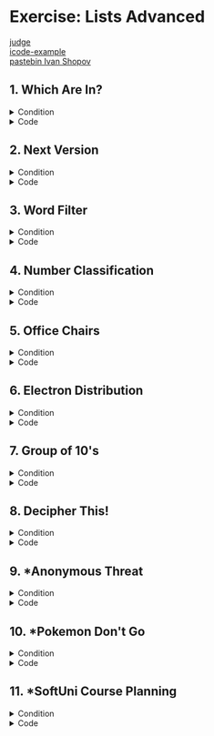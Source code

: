 # Exercise: Lists Advanced

[judge](https://judge.softuni.org/Contests/1731/Lists-Advanced-Exercise) </br>
[icode-example](https://icode-example.ceo-py.eu/menu?language=Python&course=Fundamentals&module=Lists%20Advanced%20-%20Exercise) </br>
[pastebin Ivan Shopov](https://pastebin.com/4TgF7d7s) </br>

## 1. Which Are In?


<details><summary>Condition</summary>

You will be given two sequences of strings, separated by ", ". 
**Print a new list** containing only the strings from the **first input line**, 
which are **substrings** of **any string** in the **second input line**.

Example

| Input                                                       | Output                   |
|-------------------------------------------------------------|--------------------------|
| arp, live, strong</br>lively, alive, harp, sharp, armstrong | ['arp', 'live', 'strong' |
| tarp, mice, bull</br>lively, alive, harp, sharp, armstron   | [ ]                      |
   

</details>

<details> <summary>Code</summary>

```Python
list_one = input().split(", ")
list_two = input().split(", ")

result_list = list()

for n in list_one:
    for i in list_two:
        if n in i:
            result_list.append(n)
result_list = list(dict.fromkeys(result_list))
print(result_list)
```
whit function
```Python
words = input().split(", ")
check_if_words_are_in = input().split(", ")
list_with_checked_words = []


def which_are_in(string, check_strings):
    for word in string:
        for check_word in check_strings:
            if word in check_word:
                list_with_checked_words.append(word)
                break
    return list_with_checked_words


print(which_are_in(words, check_if_words_are_in))
```
solution of the task by Ivan Shopov
```Python
list_one, list_two = input().split(", "), input().split(", ")

result_list = list()
[result_list.append(n) for n in list_one for i in list_two if n in i]
result_list = list(dict.fromkeys(result_list))
print(result_list)
```

</details>

## 2. Next Version


<details><summary>Condition</summary>

You are fed up with changing the version of your software manually. Instead, you will create a little script that will make it for you.
You will be given a string representing the version of your software in the format: "{n1}.{n2}.{n3}". Your task is to print the next version. For example, if the current version is "1.3.4", the next version will be "1.3.5". 
The only rule is that the numbers cannot be greater than 9. If it happens, set the current number to 0 and increase the previous number. For more clarification, see the examples below. 
Note: there will be no case in which the first number will become greater than 9.

Example

| Input | Output |
|-------|--------|
| 1.2.3 | 1.2.4  |
| 1.3.9 | 1.4.0  |
| 3.9.9 | 4.0.0  |

</details>

<details> <summary>Code</summary>

The idea here is to turn it into an integer, add one, and turn it back into a list
```Python
version = int(input().replace('.', ''))
new_version = ".".join(str(version+1))
print(new_version)
```
The idea here is to loop by index, check for >9, add one, 
and carry the difference forward because the check starts from back to front
```Python
version = [int(digit) for digit in input().split(".")]
version[-1] += 1
for index in range(len(version) -1, 0, -1):
    if version[index] > 9:
        version[index] = 0
        version[index -1] += 1
print(".".join(str(digit) for digit in version))
```

```Python
program_version = [int(n) for n in input().split(".")]

new_version = program_version.copy()

if new_version[-1] + 1 > 9:
    new_version[1] = new_version[1] + 1
    new_version[2] = 0

else:
    new_version[2] = new_version[2] + 1

if new_version[1] + 1 > 10:
    new_version[0] = new_version[0] + 1
    new_version[1] = 0

print(f"{new_version[0]}.{new_version[1]}.{new_version[2]}")
```
</details>

## 3. Word Filter

<details><summary>Condition</summary>

Using **comprehension**, write a program that receives some **text**, separated by **space**, 
and takes only those words whose length is **even**. Print each word on a new line.

Example

| Input                    | Output                     |
|--------------------------|----------------------------|
| kiwi orange banana apple | kiwi</br>orange</br>banana |
| pizza cake pasta chips   | cake                       |

</details>

<details> <summary>Code</summary>

```Python
word_input = input().split(" ")
word_filter = [word for word in word_input if len(word) % 2 == 0]
""" print to new line whit for loop"""
# for w in word_filter:
#     print(w)
""" print to new line whit join method"""
print("\n".join(word_filter))
```
solution of the task by kumchovylcho
```Python
words = input().split()


def even_length(text):
    for word in text:
        if len(word) % 2 == 0:
            print(word)


even_length(words)
```
solution of the task by Ceo
```Python
[print(text) for text in input().split() if len(text) % 2 == 0]
```
</details>

## 4. Number Classification

<details><summary>Condition</summary>

Using a **list comprehension**, write a program that receives **numbers**, separated by comma and space **", "**, and prints all the **positive**, **negative**, **even**, and **odd** numbers on separate lines as shown below.

_Note: Zero is counted as a positive number_


Example

| Input                                     | Output                                                                                                                       |
|-------------------------------------------|------------------------------------------------------------------------------------------------------------------------------|
| 1, -2, 0, 5, 3, 4, -100, -20, 12, 19, -33 | Positive: 1, 0, 5, 3, 4, 12, 19</br>Negative: -2, -100, -20, -33</br>Even: -2, 0, 4, -100, -20, 12</br>Odd: 1, 5, 3, 19, -33 |
| 1, 2, 53, 2, 21	                          | Positive: 1, 2, 53, 2, 21</br>Negative:</br>Even: 2, 2</br>Odd: 1, 53, 21                                                    | 
    

</details>

<details> <summary>Code</summary>

```Python
def positive_numbers(positive):
    positive_num = [pos for pos in positive if pos >= 0]
    return positive_num


def negative_numbers(negative):
    negativ_num = [neg for neg in negative if neg < 0]
    return negativ_num


def even_numbers(even):
    even_num = [ev for ev in even if ev % 2 == 0]
    return even_num


def odd_numbers(odd):
    odd_list = [od for od in odd if od % 2 != 0]
    return odd_list


def number_classification(check_list):

    print(f"Positive: {', '.join(map(str, positive_numbers(check_list)))}")
    print(f"Negative: {', '.join(map(str, negative_numbers(check_list)))}")
    print(f"Even: {', '.join(map(str, even_numbers(check_list)))}")
    print(f"Odd: {', '.join(map(str, odd_numbers(check_list)))}")


check_list = list(map(int, input().split(", ")))
number_classification(check_list)
```
```Python
def positive_numbers(list_of_numbers):
    return ", ".join([number for number in list_of_numbers if int(number) >= 0])
 
 
def negative_numbers(list_of_numbers):
    return ", ".join([number for number in list_of_numbers if int(number) < 0])
 
 
def even_numbers(list_of_numbers):
    return ", ".join([number for number in list_of_numbers if int(number) % 2 == 0])
 
 
def odd_numbers(list_of_numbers):
    return ", ".join([number for number in list_of_numbers if int(number) % 2 != 0])
 
 
numbers = input().split(", ")
print(f"Positive: {positive_numbers(numbers)}")
print(f"Negative: {negative_numbers(numbers)}")
print(f"Even: {even_numbers(numbers)}")
print(f"Odd: {odd_numbers(numbers)}")
```
```Python
number_list = [int(n) for n in input().split(", ")]

negative = [number for number in number_list if number < 0]
positive = [number for number in number_list if number >= 0]

odd = [number for number in number_list if number % 2 != 0]
even = [number for number in number_list if number % 2 == 0]

print("Positive:", end=" ")
print(*positive, sep = ", ")
print("Negative:", end=" ")
print(*negative, sep = ", ")
print("Even:", end=" ")
print(*even, sep = ", ")
print("Odd:", end=" ")
print(*odd, sep = ", ")
```

</details>

## 5. Office Chairs


<details><summary>Condition</summary>

_You are a facility manager at a large business center. One of your responsibilities is to check 
if each conference room in the center has enough chairs for the visitors._

On the first line, you will be given an integer n representing **the number of rooms** in the business center. 
On the following **n lines** for each room, you will receive information about the chairs in the room and 
the number of **visitors**. Each **chair** will be presented with the char **"X"**. 
Next, there will be a **single space** and the number of visitors at the end. 
For example: **"XXXXX 4"** (**5 chairs** and **4 visitors**). 
Keep track of the free chairs:
* If there are not enough chairs in a specific room, print the following message: "{needed_chairs_in_room} more chairs needed in room {number_of_room}". The rooms start from 1.
* Otherwise, print: "Game On, {total_free_chairs} free chairs left".


Example

| Input                                        | Output                                                             |
|----------------------------------------------|--------------------------------------------------------------------|
| 4</br>XXXX 4</br>XX 1</br>XXXXXX 3</br>XXX 3 | Game On, 4 free chairs left                                        |
| 3</br>XXXXXXX 5</br>XXXX 5</br>XXXXXX 8</br> | 1 more chairs needed in room 2</br> 2 more chairs needed in room 3 |

</details>

<details> <summary>Code</summary>

```Python
rooms_number = int(input())
free_chairs = 0

for room in range(1, rooms_number + 1):
    chairs, visitors = input().split()
    chairs = len(chairs)  # брой на столовете
    visitors = int(visitors)  # брой на посетителите
    if chairs >= visitors:
        free_chairs += (chairs - visitors)
    else:
        need_chairs = visitors - chairs
        print(f"{need_chairs} more chairs needed in room {room}")
        free_chairs += (chairs - visitors)

if free_chairs >= 0:
    print(f"Game On, {free_chairs} free chairs left")
```

```Python
number_rooms = int(input())

enough_chairs = True
chairs_left = 0


def check_chairs(chairs, people, room_floor):
    if chairs < people:
        result = people - chairs
        global enough_chairs
        enough_chairs = False
        return print(f"{result} more chairs needed in room {room_floor}")
    else:
        global chairs_left
        chairs_left += chairs - people


for room in range(1, number_rooms + 1):
    room_input, chairs = input().split()
    check_chairs(len(room_input), int(chairs), room)

if enough_chairs:
    print(f"Game On, {chairs_left} free chairs left")
```

</details>

## 6. Electron Distribution


<details><summary>Condition</summary>

Example

| Input | Output |
|-------|--------|
| 1.2.3 | 1.2.4  |
| 1.3.9 | 1.4.0  |
| 3.9.9 | 4.0.0  |
    

</details>

<details> <summary>Code</summary>

```Python
 

```
</details>

## 7. Group of 10's


<details><summary>Condition</summary>

Write a program that receives a sequence of numbers (a string containing integers separated by ", ") 
and prints the numbers sorted into lists of 10's in the format</br> **"Group of {group}'s: {list_of_numbers}**".
Examples:</br>
* The numbers 2, 8, 4, and 10 fall into the group of 10's.</br>
* The numbers 13, 19, 14, and 15 fall into the group of 20's.</br>
For more clarification, see the examples below.

Example

| Input                            | Output                                                                                                                                   |
|----------------------------------|------------------------------------------------------------------------------------------------------------------------------------------|
| 8, 12, 38, 3, 17, 19, 25, 35, 50 | 	Group of 10's: [8, 3]</br>Group of 20's: [12, 17, 19]</br>Group of 30's: [25]</br>Group of 40's: [38, 35]</br>Group of 50's: [50] 1.2.4 |
| 1, 3, 3, 4, 34, 35, 25, 21, 33   | Group of 10's: [1, 3, 3, 4]</br>Group of 20's: []</br>Group of 30's: [25, 21]</br>Group of 40's: [34, 35, 33]                            |

</details>

<details> <summary>Code</summary>

```Python
sequence = list(map(int, input().split(", ")))

max_sequence = max(sequence)

for group_start in range(1, max_sequence + 1, 10):
    group_end = group_start + 9
    group_numbers = [num for num in sequence if group_start <= num <= group_end]
    print(f"Group of {group_end}'s: {group_numbers}")
```
solution of the task by Ivan Shopov
```Python
numbers = [int(number) for number in input().split(", ")]
current_group = 10
while numbers:
    filtered_numbers_for_current_group = [number for number in numbers if number <= current_group]
    print(f"Group of {current_group}'s: {filtered_numbers_for_current_group}")
    current_group += 10
    numbers = [number for number in numbers if number not in filtered_numbers_for_current_group]
```
solution of the task by Ceo
```Python
number_list = [int(n) for n in input().split(", ")]

for n in range(1, 11):
    check_list = list()
    if len(number_list) != 0:
        [check_list.append(i) for i in number_list if i <= (n * 10)]
        [number_list.remove(o) for o in check_list]
        print(f"Group of {n * 10}'s: {check_list}")

```
solution of the task by Taner
```Python
numbers = [int(n) for n in input().split(", ")]
check_numbers = list()

for number in range(1, 10 + 1):
    check_numbers.clear()
    if len(numbers) != 0:
        for num in numbers:
            if int(num) <= number * 10:
                check_numbers.append(num)
        for d in check_numbers:
            numbers.remove(d)

        print(f"Group of {number * 10}'s: {check_numbers}")
```

</details>

## 8. Decipher This!


<details><summary>Condition</summary>

Example

| Input | Output |
|-------|--------|
| 1.2.3 | 1.2.4  |
| 1.3.9 | 1.4.0  |
| 3.9.9 | 4.0.0  |
    

</details>

<details> <summary>Code</summary>

```Python
 

```
```Python

```
</details>

## 9. *Anonymous Threat


<details><summary>Condition</summary>

Example

| Input | Output |
|-------|--------|
| 1.2.3 | 1.2.4  |
| 1.3.9 | 1.4.0  |
| 3.9.9 | 4.0.0  |
    

</details>

<details> <summary>Code</summary>

```Python
 

```
</details>


## 10. *Pokemon Don't Go


<details><summary>Condition</summary>

Example

| Input | Output |
|-------|--------|
| 1.2.3 | 1.2.4  |
| 1.3.9 | 1.4.0  |
| 3.9.9 | 4.0.0  |
    

</details>

<details> <summary>Code</summary>

```Python
 

```
</details>

##  11. *SoftUni Course Planning


<details><summary>Condition</summary>

Example

| Input | Output |
|-------|--------|
| 1.2.3 | 1.2.4  |
| 1.3.9 | 1.4.0  |
| 3.9.9 | 4.0.0  |
    

</details>

<details> <summary>Code</summary>

```Python
 

```
</details>